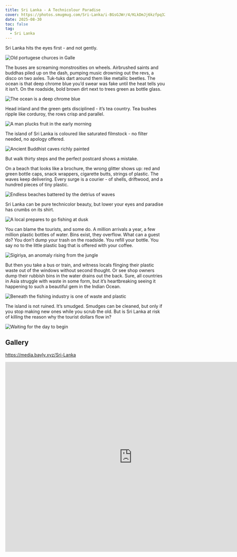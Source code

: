 ```yaml
---
title: Sri Lanka - A Technicolour Paradise
cover: https://photos.smugmug.com/Sri-Lanka/i-BGsGJWr/4/KLkDmJj6kzfpq32TjBhspKT7Q2b4zgCwXcjTDXpLR/X3/DSC06153-X3.jpg
date: 2025-08-30
toc: false
tag:
  - Sri Lanka
---
```


Sri Lanka hits the eyes first - and not gently.

![Old portugese churces in Galle](https://photos.smugmug.com/Sri-Lanka/i-PLSCQGz/2/NHtfhC8THXphRTK6SZQGh7QhmwzWh89Gb58DpcJDP/X3/DSC06180-X3.jpg)

The buses are screaming monstrosities on wheels. Airbrushed saints and buddhas piled up on the dash, pumping music drowning out the revs, a disco on two axles. Tuk-tuks dart around them like metallic beetles. The ocean is that deep chrome blue you’d swear was fake until the heat tells you it isn’t. On the roadside, bold brown dirt next to trees green as bottle glass.

![The ocean is a deep chrome blue](https://photos.smugmug.com/Sri-Lanka/i-wH5kMDk/2/LT2wXDDP6XxMRvD2ksdWSc38Qfb3BrsNcFV3dhwds/X3/DSC06234-X3.jpg)

Head inland and the green gets disciplined - it’s tea country. Tea bushes ripple like corduroy, the rows crisp and parallel.

![A man plucks fruit in the early morning](https://photos.smugmug.com/Sri-Lanka/i-3tJCvzH/2/NVsFDr8vBX9vkWfg2HB8XFHwWdqCSM5WvzQ595VZK/X3/DSC06228-X3.jpg)

The island of Sri Lanka is coloured like saturated filmstock - no filter needed, no apology offered.

![Ancient Buddhist caves richly painted](https://photos.smugmug.com/Sri-Lanka/i-k55Dgxz/1/MwXtf9h2BHTLW57VK47h2Pggcx6VCf5CB5Cz7p3XK/X3/DSC06775-X3.jpg)

But walk thirty steps and the perfect postcard shows a mistake.

On a beach that looks like a brochure, the wrong glitter shows up: red and green bottle caps, snack wrappers, cigarette butts, strings of plastic. The waves keep delivering. Every surge is a courier - of shells, driftwood, and a hundred pieces of tiny plastic.

![Endless beaches battered by the detrius of waves](https://photos.smugmug.com/Sri-Lanka/i-HVBfWfQ/2/L6w7MTWXWDRgm58HwgqNN54PBD8bvmnpwbgm85VwK/X4/DSC06238-X4.jpg)

Sri Lanka can be pure technicolor beauty, but lower your eyes and paradise has crumbs on its shirt.

![A local prepares to go fishing at dusk](https://photos.smugmug.com/Sri-Lanka/i-z4hXKXb/2/LjWChphG2cPdP756cwXXRPV9BBP2z74LGkQdmpwBS/X3/DSC06288-X3.jpg)

You can blame the tourists, and some do. A million arrivals a year, a few million plastic bottles of water. Bins exist, they overflow. What can a guest do? You don’t dump your trash on the roadside. You refill your bottle. You say no to the little plastic bag that is offered with your coffee.

![Sigiriya, an anomaly rising from the jungle](https://photos.smugmug.com/Sri-Lanka/i-Sh52fsq/2/LZ67NWRcDqFgG6LjPDX7LwbwLh66c24wGn9mPgJHD/X3/DJI_0281-X3.jpg)

But then you take a bus or train, and witness locals flinging their plastic waste out of the windows without second thought. Or see shop owners dump their rubbish bins in the water drains out the back. Sure, all countries in Asia struggle with waste in some form, but it’s heartbreaking seeing it happening to such a beautiful gem in the Indian Ocean.

![Beneath the fishing industry is one of waste and plastic](https://photos.smugmug.com/Sri-Lanka/i-PGHdwsn/2/L5sHWLn7sswg59LKkkBm9mNHPNPZvjgJHdd8xnqv7/X3/DSC06306-X3.jpg)

The island is not ruined. It’s smudged. Smudges can be cleaned, but only if you stop making new ones while you scrub the old. But is Sri Lanka at risk of killing the reason why the tourist dollars flow in?

![Waiting for the day to begin](https://photos.smugmug.com/Sri-Lanka/i-rWjp2mW/1/KM646CrH5R6Ghz7qLc5xHfTXpXpk83R6xnrTsVWVR/X3/DSC06819-X3.jpg)

## Gallery

https://media.bayly.xyz/Sri-Lanka

<iframe src="https://media.bayly.xyz/frame/slideshow?key=V3Zmj9&speed=3&transition=fade&autoStart=1&captions=0&navigation=0&playButton=0&randomize=0&transitionSpeed=2" width="800" height="600" frameborder="no" scrolling="no"></iframe>
